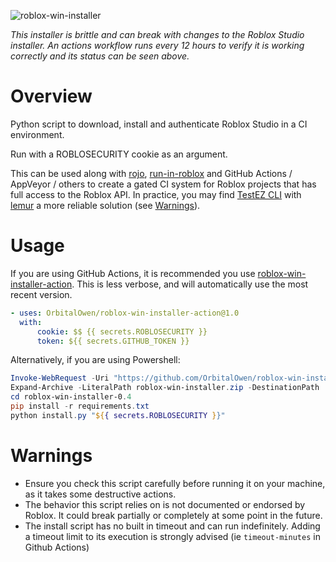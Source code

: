 ![roblox-win-installer](https://github.com/OrbitalOwen/roblox-win-installer/workflows/roblox-win-installer/badge.svg)

_This installer is brittle and can break with changes to the Roblox Studio installer. An actions workflow runs every 12 hours to verify it is working correctly and its status can be seen above._

# Overview

Python script to download, install and authenticate Roblox Studio in a CI environment.

Run with a ROBLOSECURITY cookie as an argument.

This can be used along with [rojo](https://github.com/rojo-rbx/rojo), [run-in-roblox](https://github.com/rojo-rbx/run-in-roblox) and GitHub Actions / AppVeyor / others to create a gated CI system for Roblox projects that has full access to the Roblox API. In practice, you may find [TestEZ CLI](https://github.com/Roblox/testez) with [lemur](https://github.com/LPGhatguy/lemur) a more reliable solution (see [Warnings](#Warnings)).

# Usage

If you are using GitHub Actions, it is recommended you use [roblox-win-installer-action](https://github.com/OrbitalOwen/roblox-win-installer-action). This is less verbose, and will automatically use the most recent version.

```yml
- uses: OrbitalOwen/roblox-win-installer-action@1.0
  with:
      cookie: $$ {{ secrets.ROBLOSECURITY }}
      token: ${{ secrets.GITHUB_TOKEN }}
```

Alternatively, if you are using Powershell:

```powershell
Invoke-WebRequest -Uri "https://github.com/OrbitalOwen/roblox-win-installer/archive/0.4.zip" -OutFile roblox-win-installer.zip
Expand-Archive -LiteralPath roblox-win-installer.zip -DestinationPath .
cd roblox-win-installer-0.4
pip install -r requirements.txt
python install.py "${{ secrets.ROBLOSECURITY }}"
```

# Warnings

-   Ensure you check this script carefully before running it on your machine, as it takes some destructive actions.
-   The behavior this script relies on is not documented or endorsed by Roblox. It could break partially or completely at some point in the future.
-   The install script has no built in timeout and can run indefinitely. Adding a timeout limit to its execution is strongly advised (ie `timeout-minutes` in Github Actions)
